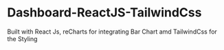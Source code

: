 # Dashboard-ReactJS-TailwindCss
Built with React Js, reCharts for integrating Bar Chart amd TailwindCss for the Styling
